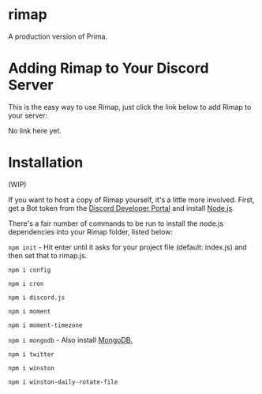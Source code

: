 # rimap
A production version of Prima.

# Adding Rimap to Your Discord Server
This is the easy way to use Rimap, just click the link below to add Rimap to your server:

No link here yet.

# Installation
(WIP)

If you want to host a copy of Rimap yourself, it's a little more involved. First, get a Bot token from the [Discord Developer Portal](https://discordapp.com/developers/docs/intro) and install [Node.js](https://nodejs.org/en/).

There's a fair number of commands to be run to install the node.js dependencies into your Rimap folder, listed below:

`npm init` - Hit enter until it asks for your project file (default: index.js) and then set that to rimap.js.

`npm i config`

`npm i cron`

`npm i discord.js`

`npm i moment`

`npm i moment-timezone`

`npm i mongodb` - Also install [MongoDB.](https://docs.mongodb.com/manual/administration/install-community/)

`npm i twitter`

`npm i winston`

`npm i winston-daily-rotate-file`
